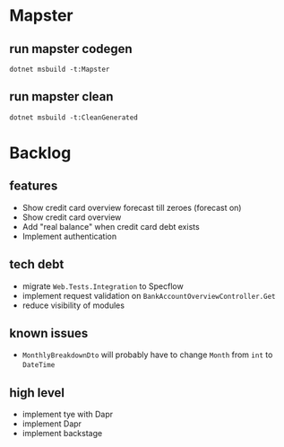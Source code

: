 # Mapster

## run mapster codegen

`dotnet msbuild -t:Mapster`

## run mapster clean

`dotnet msbuild -t:CleanGenerated`

# Backlog

## features

- Show credit card overview forecast till zeroes (forecast on)
- Show credit card overview
- Add "real balance" when credit card debt exists
- Implement authentication

## tech debt

- migrate `Web.Tests.Integration` to Specflow
- implement request validation on `BankAccountOverviewController.Get`
- reduce visibility of modules

## known issues

- `MonthlyBreakdownDto` will probably have to change `Month` from `int` to `DateTime`

## high level

- implement tye with Dapr
- implement Dapr
- implement backstage
